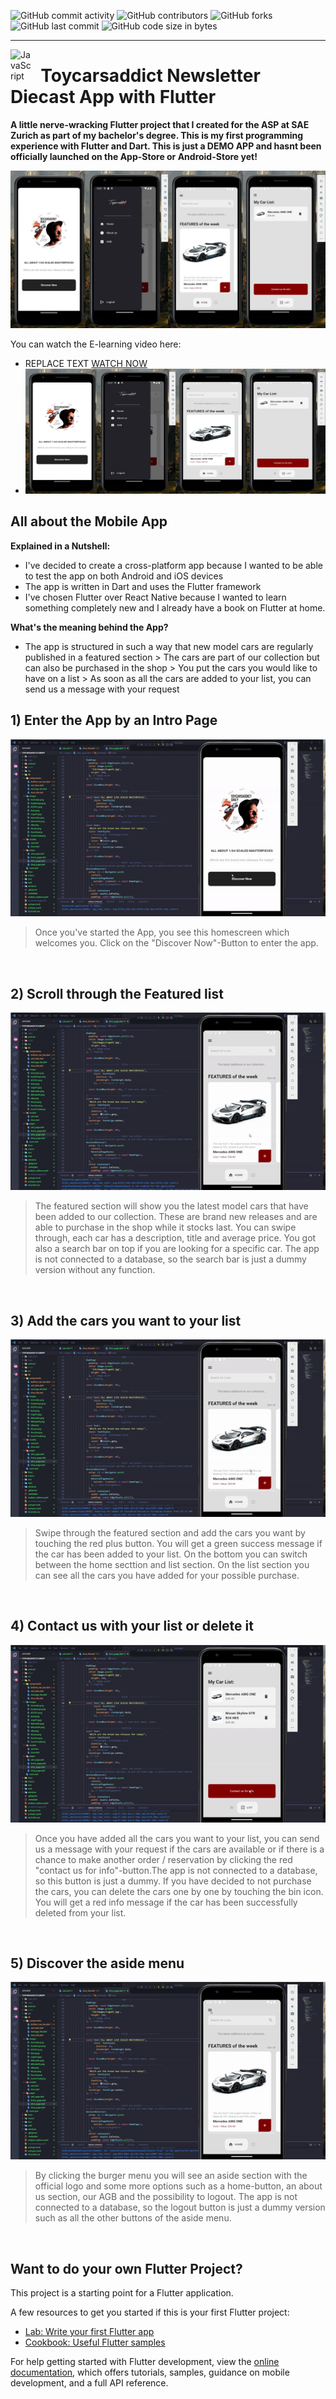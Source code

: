 
![GitHub commit activity](https://img.shields.io/github/commit-activity/m/Svendolin/Toycarsaddict_App?style=for-the-badge) ![GitHub contributors](https://img.shields.io/github/contributors/svendolin/Toycarsaddict_App?style=for-the-badge) ![GitHub forks](https://img.shields.io/github/forks/Svendolin/Toycarsaddict_App?color=pink&style=for-the-badge) ![GitHub last commit](https://img.shields.io/github/last-commit/Svendolin/Toycarsaddict_App?style=for-the-badge) ![GitHub code size in bytes](https://img.shields.io/github/languages/code-size/Svendolin/Toycarsaddict_App?color=yellow&style=for-the-badge)


***
<img align="left" alt="JavaScript" width="35px" src="https://upload.wikimedia.org/wikipedia/commons/thumb/7/79/Flutter_logo.svg/640px-Flutter_logo.svg.png" />

# &nbsp; Toycarsaddict Newsletter Diecast App with Flutter

**A little nerve-wracking Flutter project that I created for the ASP at SAE Zurich as part of my bachelor's degree. This is my first programming experience with Flutter and Dart. This is just a DEMO APP and hasnt been officially launched on the App-Store or Android-Store yet!**

![Screenshot](readme_images/image.jpg)

 You can watch the E-learning video here:
* REPLACE TEXT [WATCH NOW](https://cdnjs.com/libraries/jquery) 
* <a href="readme_images/image.jpg" download>
  <img src="readme_images/image.jpg" alt="W3Schools" width="804" height="200">
</a>




## All about the Mobile App

 **Explained in a Nutshell:**
* I've decided to create a cross-platform app because I wanted to be able to test the app on both Android and iOS devices 
* The app is written in Dart and uses the Flutter framework 
* I've chosen Flutter over React Native because I wanted to learn something completely new and I already have a book on Flutter at home.

**What's the meaning behind the App?**
* The app is structured in such a way that new model cars are regularly published in a featured section > The cars are part of our collection but can also be purchased in the shop > You put the cars you would like to have on a list > As soon as all the cars are added to your list, you can send us a message with your request

## 1) Enter the App by an Intro Page

![Screenshot](readme_images/video1.gif)
> Once you've started the App, you see this homescreen which welcomes you. Click on the "Discover Now"-Button to enter the app.

<br />

 ## 2) Scroll through the Featured list

![Screenshot](readme_images/video2.gif)
> The featured section will show you the latest model cars that have been added to our collection. These are brand new releases and are able to purchase in the shop while it stocks last. You can swipe through, each car has a description, title and average price. You got also a search bar on top if you are looking for a specific car. The app is not connected to a database, so the search bar is just a dummy version without any function.

<br />

## 3) Add the cars you want to your list

![Screenshot](readme_images/video3.gif)
> Swipe through the featured section and add the cars you want by touching the red plus button. You will get a green success message if the car has been added to your list. On the bottom you can switch between the home secttion and list section. On the list section you can see all the cars you have added for your possible purchase.

<br />

## 4) Contact us with your list or delete it

![Screenshot](readme_images/video4.gif)
> Once you have added all the cars you want to your list, you can send us a message with your request if the cars are available or if there is a chance to make another order / reservation by clicking the red "contact us for info"-button.The app is not connected to a database, so this button is just a dummy. If you have decided to not purchase the cars, you can delete the cars one by one by touching the bin icon. You will get a red info message if the car has been successfully deleted from your list.
<br />

## 5) Discover the aside menu

![Screenshot](readme_images/video5.gif)
> By clicking the burger menu you will see an aside section with the official logo and some more options such as a home-button, an about us section, our AGB and the possibility to logout. The app is not connected to a database, so the logout button is just a dummy version such as all the other buttons of the aside menu.
<br />

























## Want to do your own Flutter Project?

This project is a starting point for a Flutter application.

A few resources to get you started if this is your first Flutter project:

- [Lab: Write your first Flutter app](https://docs.flutter.dev/get-started/codelab)
- [Cookbook: Useful Flutter samples](https://docs.flutter.dev/cookbook)

For help getting started with Flutter development, view the
[online documentation](https://docs.flutter.dev/), which offers tutorials,
samples, guidance on mobile development, and a full API reference.


